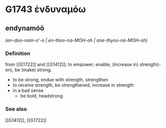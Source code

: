 # G1743 ἐνδυναμόω

## endynamóō

_(en-doo-nam-o'-o | en-thoo-na-MOH-oh | ane-thyoo-na-MOH-oh)_

### Definition

from [[G1722]] and [[G1412]]; to empower; enable, (increase in) strength(-en), be (make) strong.

- to be strong, endue with strength, strengthen
- to receive strength, be strengthened, increase in strength
- in a bad sense
  - be bold, headstrong

### See also

[[G1412]], [[G1722]]

